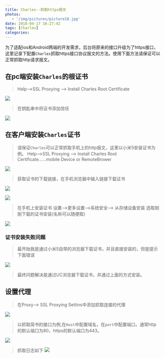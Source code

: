 ```yaml
---
title: Charles--抓取https报文
photos:
   - '/img/pictures/picture18.jpg'
date: 2018-04-17 16:27:42
tags: [Charles]
categories:
---
```


为了适配ios和Android两端的开发需求，后台将原来的接口升级为了https接口，这里记录下配置`Charles`抓取https接口协议报文的方法。使用下面方法请保证可以正常抓取http请求报文。

<!--more-->

## 在pc端安装`Charles`的根证书

> Help-->SSL Proxying --> Install Charles Root Certificate

![](/img/https_help_proxy_setting.png)

> 在钥匙串中将证书添加信任

![](/img/https_charles_proxy_ca.png)

## 在客户端安装`Charles`证书

> 请保证`Charles`可以正常抓取手机上的http报文，这里以小米5安装证书为例。
> Help-->SSL Proxying --> Install Charles Root Certificate......mobile Device or RemoteBrower

![](/img/https_help_device.png)

> 获取证书的下载链接，在手机浏览器中输入链接下载证书

![](/img/https_client_crt.png)

![](/img/https_android_down_crt.png)

> 在手机上安装证书
> 设置-->更多设置-->系统安全--> 从存储设备安装  选取刚刚下载的证书安装(名称可以随便取)

![](/img/https_android_crt_install.png)

### 证书安装失败问题

> 最开始我是通过小米5自带的浏览器下载证书，并且直接安装的，但是提示下面错误

![](/img/https_android_crt_error.png)

> 最终问题解决是通过UC浏览器下载证书，并通过上面的方式安装。

## 设置代理

> 在Proxy--> SSL Proxying Settins中添加抓取连接的代理



![](/img/https_proxy.png)

> 以抓取简书的接口为例,在`Host`中配置域名，在`port`中配置端口。通常http的默认端口为80，https的默认端口为443。

![](/img/https_ssl_proxying_settings.png)

> 抓取日志如下
![](/img/https_charles_jiansu.png)





